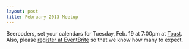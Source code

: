 ```yaml
---
layout: post
title: February 2013 Meetup
---
```


Beercoders, set your calendars for Tuesday, Feb. 19 at 7:00pm at
[Toast](http://www.gettoasty.com/). Also, please
[register at EventBrite](http://beercodelincoln.eventbrite.com/) so that we
know how many to expect.

